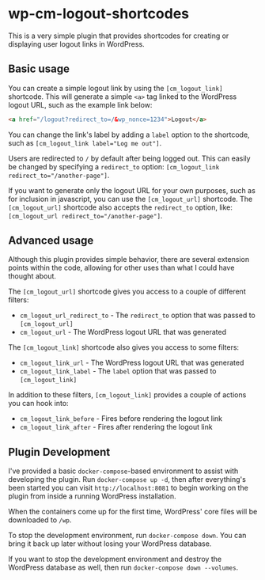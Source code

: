 # wp-cm-logout-shortcodes
This is a very simple plugin that provides shortcodes for creating or displaying user logout links in WordPress.

## Basic usage
You can create a simple logout link by using the `[cm_logout_link]` shortcode. This will generate a simple `<a>` tag
linked to the WordPress logout URL, such as the example link below:

```html
<a href="/logout?redirect_to=/&wp_nonce=1234">Logout</a>
```

You can change the link's label by adding a `label` option to the shortcode, such as `[cm_logout_link label="Log me out"]`.

Users are redirected to `/` by default after being logged out. This can easily be changed by specifying a `redirect_to`
option: `[cm_logout_link redirect_to="/another-page"]`.

If you want to generate only the logout URL for your own purposes, such as for inclusion in javascript, you can use the
`[cm_logout_url]` shortcode. The `[cm_logout_url]` shortcode also accepts the `redirect_to` option, like:
`[cm_logout_url redirect_to="/another-page"]`.

## Advanced usage
Although this plugin provides simple behavior, there are several extension points within the code, allowing for other
uses than what I could have thought about.

The `[cm_logout_url]` shortcode gives you access to a couple of different filters:
- `cm_logout_url_redirect_to` - The `redirect_to` option that was passed to `[cm_logout_url]`
- `cm_logout_url` - The WordPress logout URL that was generated

The `[cm_logout_link]` shortcode also gives you access to some filters:
- `cm_logout_link_url` - The WordPress logout URL that was generated
- `cm_logout_link_label` - The `label` option that was passed to `[cm_logout_link]`

In addition to these filters, `[cm_logout_link]` provides a couple of actions you can hook into:
- `cm_logout_link_before` - Fires before rendering the logout link
- `cm_logout_link_after` - Fires after rendering the logout link

## Plugin Development
I've provided a basic `docker-compose`-based environment to assist with developing the plugin. Run
`docker-compose up -d`, then after everything's been started you can visit `http://localhost:8081` to begin working on
the plugin from inside a running WordPress installation.

When the containers come up for the first time, WordPress' core files will be downloaded to `/wp`.

To stop the development environment, run `docker-compose down`. You can bring it back up later without losing your
WordPress database.

If you want to stop the development environment and destroy the WordPress database as well, then run
`docker-compose down --volumes`.
